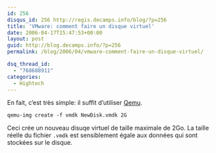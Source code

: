 ```yaml
---
id: 256
disqus_id: 256 http://regis.decamps.info/blog/?p=256
title: 'VMware: comment faire un disque virtuel'
date: 2006-04-17T15:47:53+00:00
layout: post
guid: http://blog.decamps.info/?p=256
permalink: /blog/2006/04/vmware-comment-faire-un-disque-virtuel/

dsq_thread_id:
  - "768688911"
categories:
  - Hightech
---
```

En fait, c’est très simple: il suffit d’utiliser [Qemu](http://fabrice.bellard.free.fr/qemu/ "QEMU is a generic and open source processor emulator which achieves a good emulation speed by using dynamic translation.").

```
qemu-img create -f vmdk NewDisk.vmdk 2G
```

Ceci crée un nouveau disuqe virtuel de taille maximale de 2Go. La taille réelle du fichier `.vmdk` est sensiblement égale aux données qui sont stockées sur le disque.

